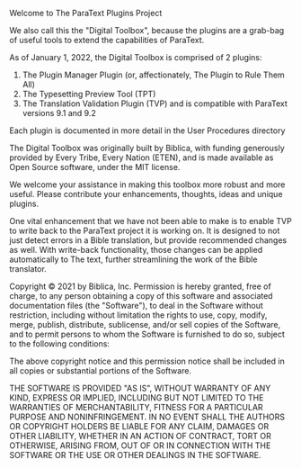 Welcome to The ParaText Plugins Project

We also call this the "Digital Toolbox", because the plugins are a grab-bag of
useful tools to extend the capabilities of ParaText.

As of January 1, 2022, the Digital Toolbox is comprised of 2 plugins:
  1. The Plugin Manager Plugin (or, affectionately, The Plugin to Rule Them All)
  2. The Typesetting Preview Tool (TPT)
  3. The Translation Validation Plugin (TVP)
and is compatible with ParaText versions 9.1 and 9.2

Each plugin is documented in more detail in the User Procedures directory

The Digital Toolbox was originally built by Biblica, with funding generously
provided by Every Tribe, Every Nation (ETEN), and is made available as Open
Source software, under the MIT license.

We welcome your assistance in making this toolbox more robust and more useful.
Please contribute your enhancements, thoughts, ideas and unique plugins.

One vital enhancement that we have not been able to make is to enable TVP to write
back to the ParaText project it is working on. It is designed to not just
detect errors in a Bible translation, but provide recommended changes as well.
With write-back functionality, those changes can be applied automatically to The
text, further streamlining the work of the Bible translator.

Copyright © 2021 by Biblica, Inc.
Permission is hereby granted, free of charge, to any person obtaining a copy of
this software and associated documentation files (the "Software"), to deal in
the Software without restriction, including without limitation the rights to
use, copy, modify, merge, publish, distribute, sublicense, and/or sell copies
of the Software, and to permit persons to whom the Software is furnished to do
so, subject to the following conditions:

The above copyright notice and this permission notice shall be included in all 
copies or substantial portions of the Software.

THE SOFTWARE IS PROVIDED "AS IS", WITHOUT WARRANTY OF ANY KIND, EXPRESS OR
IMPLIED, INCLUDING BUT NOT LIMITED TO THE WARRANTIES OF MERCHANTABILITY, FITNESS
FOR A PARTICULAR PURPOSE AND NONINFRINGEMENT. IN NO EVENT SHALL THE AUTHORS
OR COPYRIGHT HOLDERS BE LIABLE FOR ANY CLAIM, DAMAGES OR OTHER LIABILITY,
WHETHER IN AN ACTION OF CONTRACT, TORT OR OTHERWISE, ARISING FROM, OUT OF OR
IN CONNECTION WITH THE SOFTWARE OR THE USE OR OTHER DEALINGS IN THE SOFTWARE.

